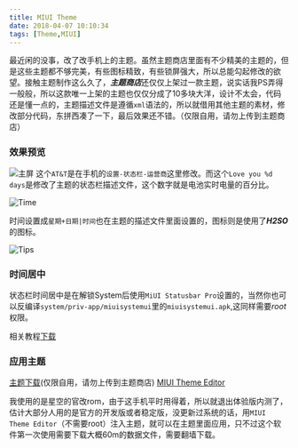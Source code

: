 ```yaml
---
title: MIUI Theme
date: 2018-04-07 10:10:34
tags: [Theme,MIUI]
---
```

最近闲的没事，改了改手机上的主题。虽然主题商店里面有不少精美的主题的，但是这些主题都不够完美，有些图标精致，有些锁屏强大，所以总能勾起修改的欲望。接触主题制作这么久了，***主题商店***还仅仅上架过一款主题，说实话我PS弄得一般般，所以这款唯一上架的主题也仅仅分成了10多块大洋，设计不太会，代码还是懂一点的，主题描述文件是遵循` xml `语法的，所以就借用其他主题的素材，修改部分代码，东拼西凑了一下，最后效果还不错。（仅限自用，请勿上传到主题商店）

<!--more-->
### 效果预览
![主屏](http://p5culcl8r.bkt.clouddn.com/autojump_0.png)
这个` AT&T `是在手机的` 设置-状态栏-运营商 `这里修改。而这个` Love you %d days `是修改了主题的状态栏描述文件，这个数字就是电池实时电量的百分比。

![Time](http://p5culcl8r.bkt.clouddn.com/autojump_1.png)

时间设置成` 星期+日期|时间 `也在主题的描述文件里面设置的，图标则是使用了***H2SO***的图标。

![Tips](http://p5culcl8r.bkt.clouddn.com/autojump_2.png)

### 时间居中
状态栏时间居中是在解锁System后使用` MiUI Statusbar Pro `设置的，当然你也可以反编译` system/priv-app/miuisystemui `里的` miuisystemui.apk `,这同样需要*root*权限。

相关教程[下载](http://p5culcl8r.bkt.clouddn.com/%E7%8A%B6%E6%80%81%E6%A0%8F%E5%B8%83%E5%B1%80%E8%AF%A6%E7%BB%86%E6%95%99%E7%A8%8B%EF%BC%88%E4%BF%AE%E8%AE%A2%E7%89%88%EF%BC%89.pdf)

### 应用主题
[主题下载](http://p5culcl8r.bkt.clouddn.com/H2OS.mtz)(仅限自用，请勿上传到主题商店)
[MIUI Theme Editor](http://p5culcl8r.bkt.clouddn.com/com.mixapplications.miuithemeeditor.apk)

我使用的是星空的官改rom，由于这手机平时用得着，所以就退出体验版内测了，估计大部分人用的是官方的开发版或者稳定版，没更新过系统的话，用` MIUI Theme Editor `（不需要root）注入主题，就可以在主题里面应用，只不过这个软件第一次使用需要下载大概60m的数据文件，需要翻墙下载。
